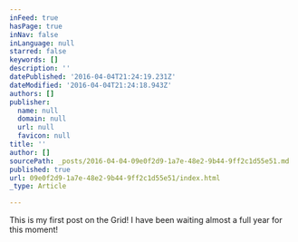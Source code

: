 ```yaml
---
inFeed: true
hasPage: true
inNav: false
inLanguage: null
starred: false
keywords: []
description: ''
datePublished: '2016-04-04T21:24:19.231Z'
dateModified: '2016-04-04T21:24:18.943Z'
authors: []
publisher:
  name: null
  domain: null
  url: null
  favicon: null
title: ''
author: []
sourcePath: _posts/2016-04-04-09e0f2d9-1a7e-48e2-9b44-9ff2c1d55e51.md
published: true
url: 09e0f2d9-1a7e-48e2-9b44-9ff2c1d55e51/index.html
_type: Article

---
```

This is my first post on the Grid! I have been waiting almost a full year for this moment!